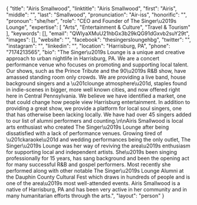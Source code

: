 {
  "title": "Airis Smallwood",
  "linktitle": "Airis Smallwood",
  "first": "Airis",
  "middle": "",
  "last": "Smallwood",
  "pronunciation": "Air-iss",
  "honorific": "",
  "pronoun": "she/her",
  "role": "CEO and Founder of The Singer\u2019s Lounge",
  "expertise": [
    "Arts",
    "Entertainment & Culture",
    "Travel & Tourism"
  ],
  "keywords": [],
  "email": "QWlyaXMuU21hbGx3b29kQG91dGxvb2suY29t",
  "images": [],
  "website": "",
  "facebook": "thesingersloungehbg",
  "twitter": "",
  "instagram": "",
  "linkedin": "",
  "location": "Harrisburg, PA",
  "phone": "7174213565",
  "bio": "The Singer\u2019s Lounge is a unique and creative approach to urban nightlife in Harrisburg, PA. We are a concert performance venue who focuses on promoting and supporting local talent. Our shows, such as the Prince Tribute and the 90\u2019s R&B show, have amassed standing room only crowds. We are providing a live band, house background singers and a \u201clounge atmosphere\u201d, staples found in indie-scenes in bigger, more well known cities, and now offered right here in Central Pennsylvania. We believe we have identified a market, one that could change how people view Harrisburg entertainment. In addition to providing a great show, we provide a platform for local soul singers, one that has otherwise been lacking locally. We have had over 45 singers added to our list of alumni performers and counting.\n\nAiris Smallwood is local arts enthusiast who created The Singer\u2019s Lounge after being dissatisfied with a lack of performance venues. Growing tired of \u201ckaraoke\u201d and wedding performances being the only outlet, The Singer\u2019s Lounge was her way of reviving the area\u2019s enthusiasm for supporting local and independent artists. She\u2019s been singing professionally for 15 years, has sang background and been the opening act for many successful R&B and gospel performers. Most recently she performed along with other notable The Singer\u2019s Lounge Alumni at the Dauphin County Cultural Fest which draws in hundreds of people and is one of the area\u2019s most well-attended events. Airis Smallwood is a native of Harrisburg, PA and has been very active in her community and in many humanitarian efforts through the arts.",
  "layout": "person"
}